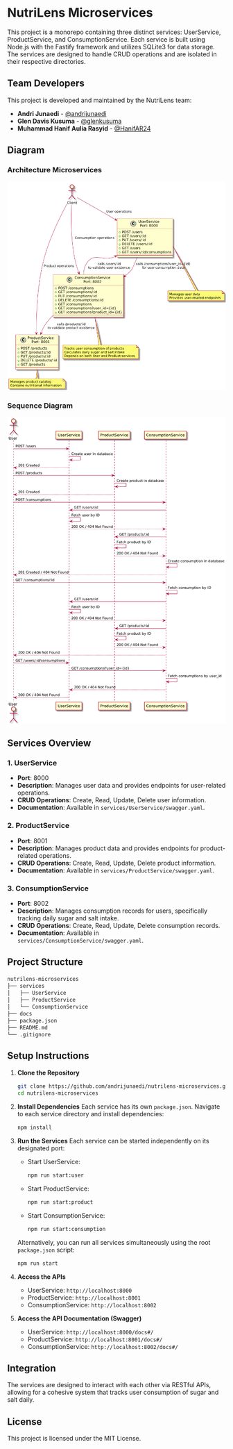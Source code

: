# NutriLens Microservices

This project is a monorepo containing three distinct services: UserService, ProductService, and ConsumptionService. Each service is built using Node.js with the Fastify framework and utilizes SQLite3 for data storage. The services are designed to handle CRUD operations and are isolated in their respective directories.

## Team Developers

This project is developed and maintained by the NutriLens team:

- **Andri Junaedi** - [@andrijunaedi](https://github.com/andrijunaedi)
- **Glen Davis Kusuma** - [@glenkusuma](https://github.com/glenkusuma)
- **Muhammad Hanif Aulia Rasyid** - [@HanifAR24](https://github.com/HanifAR24)

## Diagram

### Architecture Microservices

![](./docs/img/architecture.png)

### Sequence Diagram

![](./docs/img/sequence.png)

## Services Overview

### 1. UserService

- **Port**: 8000
- **Description**: Manages user data and provides endpoints for user-related operations.
- **CRUD Operations**: Create, Read, Update, Delete user information.
- **Documentation**: Available in `services/UserService/swagger.yaml`.

### 2. ProductService

- **Port**: 8001
- **Description**: Manages product data and provides endpoints for product-related operations.
- **CRUD Operations**: Create, Read, Update, Delete product information.
- **Documentation**: Available in `services/ProductService/swagger.yaml`.

### 3. ConsumptionService

- **Port**: 8002
- **Description**: Manages consumption records for users, specifically tracking daily sugar and salt intake.
- **CRUD Operations**: Create, Read, Update, Delete consumption records.
- **Documentation**: Available in `services/ConsumptionService/swagger.yaml`.

## Project Structure

```
nutrilens-microservices
├── services
│   ├── UserService
│   ├── ProductService
│   └── ConsumptionService
├── docs
├── package.json
├── README.md
└── .gitignore
```

## Setup Instructions

1. **Clone the Repository**

   ```bash
   git clone https://github.com/andrijunaedi/nutrilens-microservices.git
   cd nutrilens-microservices
   ```

2. **Install Dependencies**
   Each service has its own `package.json`. Navigate to each service directory and install dependencies:

   ```bash
   npm install
   ```

3. **Run the Services**
   Each service can be started independently on its designated port:

   - Start UserService:
     ```bash
     npm run start:user
     ```
   - Start ProductService:
     ```bash
     npm run start:product
     ```
   - Start ConsumptionService:
     ```bash
     npm run start:consumption
     ```

   Alternatively, you can run all services simultaneously using the root `package.json` script:

   ```bash
   npm run start
   ```

4. **Access the APIs**

   - UserService: `http://localhost:8000`
   - ProductService: `http://localhost:8001`
   - ConsumptionService: `http://localhost:8002`

5. **Access the API Documentation (Swagger)**
   - UserService: `http://localhost:8000/docs#/`
   - ProductService: `http://localhost:8001/docs#/`
   - ConsumptionService: `http://localhost:8002/docs#/`

## Integration

The services are designed to interact with each other via RESTful APIs, allowing for a cohesive system that tracks user consumption of sugar and salt daily.

## License

This project is licensed under the MIT License.
